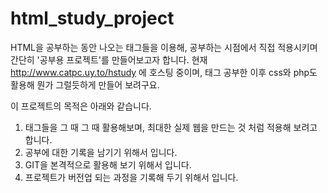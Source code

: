 # html_study_project
HTML을 공부하는 동안 나오는 태그들을 이용해, 공부하는 시점에서 직접 적용시키며 간단히 '공부용 프로젝트'를 만들어보고자 합니다.
현재 http://www.catpc.uy.to/hstudy 에 호스팅 중이며, 태그 공부한 이후 css와 php도 활용해 뭔가 그럴듯하게 만들어 보려구요.

이 프로젝트의 목적은 아래와 같습니다.

1. 태그들을 그 때 그 때 활용해보며, 최대한 실제 웹을 만드는 것 처럼 적용해 보려고 합니다.
2. 공부에 대한 기록을 남기기 위해서 입니다.
3. GIT을 본격적으로 활용해 보기 위해서 입니다.
4. 프로젝트가 버전업 되는 과정을 기록해 두기 위해서 입니다.

